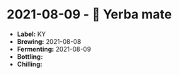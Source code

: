 # 2021-08-09 - 🌱 Yerba mate

* **Label:** KY
* **Brewing:** 2021-08-08
* **Fermenting:** 2021-08-09
* **Bottling:**
* **Chilling:**
